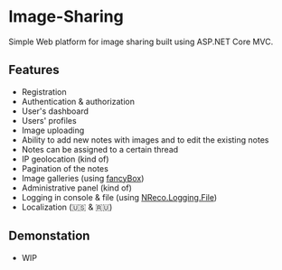# Image-Sharing
Simple Web platform for image sharing built using ASP.NET Core MVC.
## Features
* Registration
* Authentication & authorization
* User's dashboard
* Users' profiles
* Image uploading
* Ability to add new notes with images and to edit the existing notes
* Notes can be assigned to a certain thread
* IP geolocation (kind of)
* Pagination of the notes
* Image galleries (using [fancyBox](https://github.com/fancyapps/fancybox))
* Administrative panel (kind of)
* Logging in console & file (using [NReco.Logging.File](https://github.com/nreco/logging))
* Localization (🇺🇸 & 🇷🇺)
## Demonstation
* WIP
